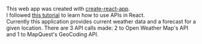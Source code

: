 This web app was created with [create-react-app](https://github.com/facebookincubator/create-react-app). </br> 
I followed [this tutorial](https://www.youtube.com/watch?v=204C9yNeOYI&list=WL&index=7&t=0s) to learn how to use APIs in React. </br>
Currently this application provides current weather data and a forecast for a given location. 
There are 3 API calls made: 2 to Open Weather Map's API and 1 to MapQuest's GeoCoding API. 
